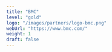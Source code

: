 ```yaml
---
title: "BMC"
level: "gold"
logo: "/images/partners/logo-bmc.png"
webUrl: "https://www.bmc.com/"
weight: 1
draft: false
---
```

